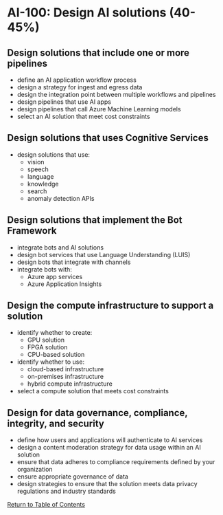 # AI-100: Design AI solutions (40-45%)

## Design solutions that include one or more pipelines
- define an AI application workflow process
- design a strategy for ingest and egress data
- design the integration point between multiple workflows and pipelines
- design pipelines that use AI apps
- design pipelines that call Azure Machine Learning models
- select an AI solution that meet cost constraints

## Design solutions that uses Cognitive Services
- design solutions that use:
    - vision
    - speech
    - language
    - knowledge
    - search
    - anomaly detection APIs

## Design solutions that implement the Bot Framework
- integrate bots and AI solutions
- design bot services that use Language Understanding (LUIS)
- design bots that integrate with channels
- integrate bots with:
    - Azure app services
    - Azure Application Insights

## Design the compute infrastructure to support a solution
- identify whether to create:
    - GPU solution
    - FPGA solution
    - CPU-based solution
- identify whether to use:
    - cloud-based infrastructure
    - on-premises infrastructure
    - hybrid compute infrastructure
- select a compute solution that meets cost constraints

## Design for data governance, compliance, integrity, and security
- define how users and applications will authenticate to AI services
- design a content moderation strategy for data usage within an AI solution
- ensure that data adheres to compliance requirements defined by your organization
- ensure appropriate governance of data
- design strategies to ensure that the solution meets data privacy regulations and industry standards

[Return to Table of Contents](README.md)